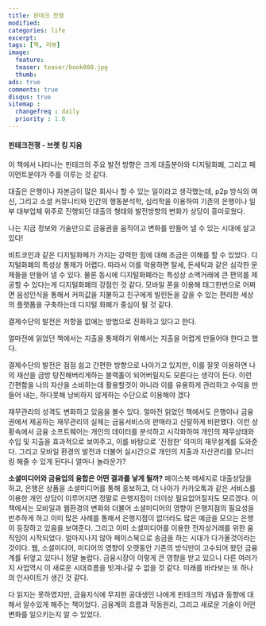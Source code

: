 ```yaml
---
title: 핀테크 전쟁
modified:
categories: life
excerpt:
tags: [책, 리뷰]
image:
  feature:
  teaser: teaser/book008.jpg
  thumb:
ads: true
comments: true
disqus: true
sitemap :
  changefreq : daily
  priority : 1.0
---
```



#### 핀테크전쟁 - 브렛 킹 지음

이 책에서 나타나는 핀테크의 주요 발전 방향은 크게 대출분야와 디지털화폐, 그리고 페이먼트분야가 주를 이루는 것 같다.

대출은 은행이나 자본금이 많은 회사나 할 수 있는 일이라고 생각했는데, p2p 방식의 여신, 그리고 소셜 커뮤니티와 인간의 행동분석학, 심리학을 이용하여 기존의 은행이나 일부 대부업체 위주로 진행되던 대출의 형태와 발전방향의 변화가 상당이 흥미로웠다. 

나는 지금 정보와 기술만으로 금융권을 움직이고 변화를 만들어 낼 수 있는 시대에 살고있다!

비트코인과 같은 디지털화페가 가지는 강력한 힘에 대해 조금은 이해를 할 수 있었다. 
디지털화폐의 특성상 통제가 어렵다. 
따라서 이를 악용하면 탈세, 돈세탁과 같은 심각한 문제들을 만들어 낼 수 있다. 
물론 동시에 디지털화폐라는 특성상 소액거래에 큰 편의를 제공할 수 있다는게 디지털화폐의 강점인 것 같다. 
모바일 폰을 이용해 태그한번으로 어쩌면 음성인식을 통해서 커피값을 지불하고 친구에게 빌린돈을 갚을 수 있는 편리한 세상의 플랫폼을 구축하는데 디지털 화폐가 중심이 될 것 같다.

결제수단의 발전은 저항을 없애는 방법으로 진화하고 있다고 한다. 

얼마전에 읽었던 책에서는 지출을 통제하기 위해서는 지출을 어렵게 만들어야 한다고 했다.

결제수단의 발전은 점점 쉽고 간편한 방향으로 나아가고 있지만, 이를 잘못 이용하면 나의 재산을 금방 탕진해버리게하는 블랙홀이 되어버릴지도 모른다는 생각이 든다.
이런 간편함을 나의 자산을 소비하는데 활용할것이 아니라 이를 유용하게 관리하고 수익을 만들어 내는, 하다못해 낭비하지 않게하는 수단으로 이용해야 겠다

재무관리의 성격도 변화하고 있음을 볼수 있다. 얼마전 읽었던 책에서도 은행이나 금융권에서 제공하는 재무관리의 실체는 금융서비스의 판매라고 신랄하게 비판했다. 이런 상황속에서 금융 소프트웨어는 개인의 데이터를 분석하고 시각화하여 개인의 재무상태와 수입 및 지출을 효과적으로 보여주고, 이를 바탕으로 '진정한' 의미의 재무설계를 도와준다.
그리고 모바일 환경의 발전과 더불어 실시간으로 개인의 지출과 자산관리를 모니터링 해줄 수 있게 된다니 얼마나 놀라운가?

__소셜미디어와 금융업의 융합은 어떤 결과를 낳게 될까?__
페이스북 메세지로 대출상담을 하고, 은행은 상품을 소셜미디어를 통해 홍보하고, 더 나아가 카카오톡과 같은 서비스를 이용한 개인 상담이 이루어지면 정말로 은행지점이 더이상 필요없어질지도 모르겠다. 이 책에서는 모바일과 웹환경의 변화와 더불어 소셜미디어의 영향이 은행지점의 필요성을 반추하게 하고 이미 많은 사례를 통해서 은행지점이 없더라도 많은 예금을 모으는 은행이 등장하고 있음을 보여준다.
그리고 이미 소셜미디어를 이용한 전자상거래를 위한 움직임이 시작되었다.
얼마지나지 않아 페이스북으로 송금을 하는 시대가 다가올것이라는 것이다. 웹, 소셜미디어, 미디어의 영향이 오랫동안 기존의 방식만이 고수되어 왔던 금융계를 뒤엎고 있다니 정말 놀랍다. 금융시장이 이렇게 큰 영향을 받고 있으니 다른 여러가지 사업역시 이 새로운 시대흐름을 빗겨나갈 수 없을 것 같다. 미래를 바라보는 또 하나의 인사이트가 생긴 것 같다.
 

다 읽지는 못하였지만, 금융지식에 무지한 공대생인 나에게 핀테크의 개념과 동향에 대해서 알수있게 해주는 책이었다. 금융계의 흐름과 작동원리, 그리고 새로운 기술이 어떤 변화를 일으키는지 알 수 있었다.
